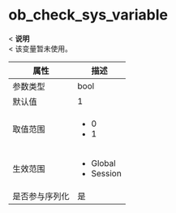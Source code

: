 ob_check_sys_variable 
==========================================


< **说明**<br>
< 该变量暂未使用。


| **属性**  |                                                   **描述**                                                   |
|---------|------------------------------------------------------------------------------------------------------------|
| 参数类型    | bool                                                                                                       |
| 默认值     | 1                                                                                                          |
| 取值范围    | <ul><li>0</li><li>1</li></ul>               |
| 生效范围    | <ul><li>Global</li><li>Session</li></ul>   |
| 是否参与序列化 | 是                                                                                                          |



